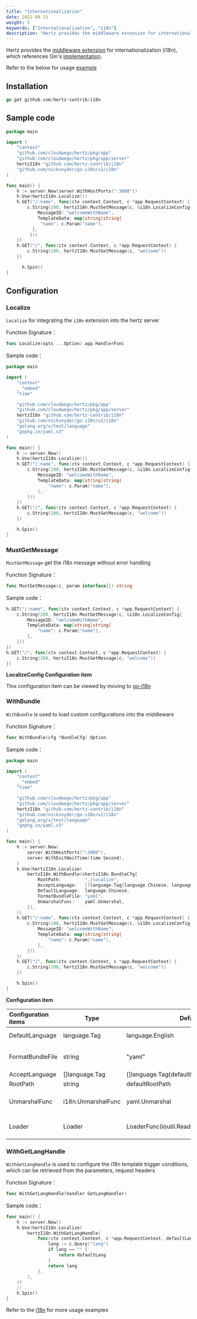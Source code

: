 ```yaml
---
title: "Internationalization"
date: 2022-09-15
weight: 5
keywords: ["Internationalization", "i18n"]
description: "Hertz provides the middleware extension for internationalization (i18n)."
---
```


Hertz provides the [middleware extension](https://github.com/hertz-contrib/i18n) for internationalization (i18n), which references Gin's [implementation](https://github.com/gin-contrib/i18n).

Refer to the below for usage [example](https://github.com/hertz-contrib/i18n/tree/main/example)

## Installation

```go
go get github.com/hertz-contrib/i18n
```

## Sample code

```go
package main

import (
    "context"
    "github.com/cloudwego/hertz/pkg/app"
    "github.com/cloudwego/hertz/pkg/app/server"
    hertzI18n "github.com/hertz-contrib/i18n"
    "github.com/nicksnyder/go-i18n/v2/i18n"
)

func main() {
    h := server.New(server.WithHostPorts(":3000"))
    h.Use(hertzI18n.Localize())
    h.GET("/:name", func(ctx context.Context, c *app.RequestContext) {
        c.String(200, hertzI18n.MustGetMessage(c, &i18n.LocalizeConfig{
            MessageID: "welcomeWithName",
            TemplateData: map[string]string{
             "name": c.Param("name"),
          },
         }))
    })
	h.GET("/", func(ctx context.Context, c *app.RequestContext) {
        c.String(200, hertzI18n.MustGetMessage(c, "welcome"))
	})

      h.Spin()
}
```

## Configuration

### Localize

`Localize` for integrating the `i18n` extension into the hertz server

Function Signature：

```go
func Localize(opts ...Option) app.HandlerFunc
```

Sample code：

```go
package main

import (
    "context"
    _ "embed"
    "time"

    "github.com/cloudwego/hertz/pkg/app"
    "github.com/cloudwego/hertz/pkg/app/server"
    hertzI18n "github.com/hertz-contrib/i18n"
    "github.com/nicksnyder/go-i18n/v2/i18n"
    "golang.org/x/text/language"
    "gopkg.in/yaml.v3"
)

func main() {
    h := server.New()
    h.Use(hertzI18n.Localize())
    h.GET("/:name", func(ctx context.Context, c *app.RequestContext) {
        c.String(200, hertzI18n.MustGetMessage(c, &i18n.LocalizeConfig{
            MessageID: "welcomeWithName",
            TemplateData: map[string]string{
                "name": c.Param("name"),
            },
        }))
    })
    h.GET("/", func(ctx context.Context, c *app.RequestContext) {
        c.String(200, hertzI18n.MustGetMessage(c, "welcome"))
    })

    h.Spin()
}
```

### MustGetMessage

`MustGetMessage` get the i18n message without error handling

Function Signature：

```go
func MustGetMessage(c, param interface{}) string
```

Sample code：

```go
h.GET("/:name", func(ctx context.Context, c *app.RequestContext) {
	c.String(200, hertzI18n.MustGetMessage(c, &i18n.LocalizeConfig{
		MessageID: "welcomeWithName",
		TemplateData: map[string]string{
			"name": c.Param("name"),
		},
	}))
})
h.GET("/", func(ctx context.Context, c *app.RequestContext) {
	c.String(200, hertzI18n.MustGetMessage(c, "welcome"))
})

```

**LocalizeConfig Configuration item**

This configuration item can be viewed by moving to [go-i18n](https://github.com/nicksnyder/go-i18n/blob/main/v2/i18n/localizer.go#L53)

### WithBundle

`WithBundle` is used to load custom configurations into the middleware

Function Signature：

```go
func WithBundle(cfg *BundleCfg) Option
```

Sample code：

```go
package main

import (
    "context"
    _ "embed"
    "time"

    "github.com/cloudwego/hertz/pkg/app"
    "github.com/cloudwego/hertz/pkg/app/server"
    hertzI18n "github.com/hertz-contrib/i18n"
    "github.com/nicksnyder/go-i18n/v2/i18n"
    "golang.org/x/text/language"
    "gopkg.in/yaml.v3"
)

func main() {
    h := server.New(
        server.WithHostPorts(":3000"),
        server.WithExitWaitTime(time.Second),
    )
    h.Use(hertzI18n.Localize(
        hertzI18n.WithBundle(&hertzI18n.BundleCfg{
            RootPath:         "./localize",
            AcceptLanguage:   []language.Tag{language.Chinese, language.English},
            DefaultLanguage:  language.Chinese,
            FormatBundleFile: "yaml",
            UnmarshalFunc:    yaml.Unmarshal,
        }),
    ))
    h.GET("/:name", func(ctx context.Context, c *app.RequestContext) {
        c.String(200, hertzI18n.MustGetMessage(c, &i18n.LocalizeConfig{
            MessageID: "welcomeWithName",
            TemplateData: map[string]string{
                "name": c.Param("name"),
            },
        }))
    })
    h.GET("/", func(ctx context.Context, c *app.RequestContext) {
        c.String(200, hertzI18n.MustGetMessage(c, "welcome"))
    })

    h.Spin()
}
```

**Configuration item**

| Configuration items | Type               | Default value                                    | Description                                                       |
| :------------------ | ------------------ | ------------------------------------------------ | ----------------------------------------------------------------- |
| DefaultLanguage     | language.Tag       | language.English                                 | Default conversion language type                                  |
| FormatBundleFile    | string             | "yaml"                                           | Convert file template types，For example yaml, json               |
| AcceptLanguage      | []language.Tag     | []language.Tag{defaultLanguage,language.Chinese} | Receiving conversion type                                         |
| RootPath            | string             | defaultRootPath                                  | Template file directory                                           |
| UnmarshalFunc       | i18n.UnmarshalFunc | yaml.Unmarshal                                   | Template file decoding functions，For example: yaml.Unmarshal     |
| Loader              | Loader             | LoaderFunc(ioutil.ReadFile)                      | File reading functions, For example : LoaderFunc(ioutil.ReadFile) |

### WithGetLangHandle

`WithGetLangHandle` is used to configure the i18n template trigger conditions, which can be retrieved from the parameters, request headers

Function Signature：

```go
func WithGetLangHandle(handler GetLangHandler)
```

Sample code：

```go
func main() {
    h := server.New()
	h.Use(hertzI18n.Localize(
		hertzI18n.WithGetLangHandle(
			func(ctx context.Context, c *app.RequestContext, defaultLang string) string {
				lang := c.Query("lang")
				if lang == "" {
					return defaultLang
				}
				return lang
			},
		),
	))
	// ...
    h.Spin()
}
```

Refer to the [i18n](https://github.com/hertz-contrib/i18n/) for more usage examples
